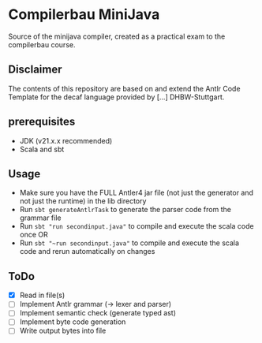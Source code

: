 # Compilerbau MiniJava
Source of the minijava compiler, created as a practical exam to the compilerbau course.

## Disclaimer
The contents of this repository are based on and extend the Antlr Code Template for the decaf language
provided by [...] DHBW-Stuttgart. 

## prerequisites
- JDK (v21.x.x recommended)
- Scala and sbt

## Usage
- Make sure you have the FULL Antler4 jar file (not just the generator and not just the runtime) in the lib directory
- Run `sbt generateAntlrTask` to generate the parser code from the grammar file
- Run `sbt "run secondinput.java"` to compile and execute the scala code once OR
- Run `sbt "~run secondinput.java"` to compile and execute the scala code and rerun automatically on changes


## ToDo
- [x] Read in file(s)
- [ ] Implement Antlr grammar (-> lexer and parser)
- [ ] Implement semantic check (generate typed ast)
- [ ] Implement byte code generation
- [ ] Write output bytes into file